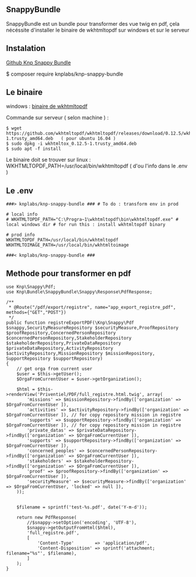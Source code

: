 ## SnappyBundle


SnappyBundle est un bundle pour transformer des vue twig en pdf,
çela nécéssite d'installer le binaire de wkhtmltopdf sur windows et sur le serveur

## Instalation


[Github Knp Snappy Bundle](https://github.com/KnpLabs/KnpSnappyBundle)

  $ composer require knplabs/knp-snappy-bundle


## Le binaire


windows : [binaire de wkhtmltopdf](https://wkhtmltopdf.org/downloads.html)

Commande sur serveur ( selon machine ) :


    $ wget https://github.com/wkhtmltopdf/wkhtmltopdf/releases/download/0.12.5/wkhtmltox_0.12.5-1.trusty_amd64.deb   ( pour ubuntu 16.04 )
    $ sudo dpkg -i wkhtmltox_0.12.5-1.trusty_amd64.deb
    $ sudo apt -f install


  Le binaire doit se trouver sur linux :  WKHTMLTOPDF_PATH=/usr/local/bin/wkhtmltopdf ( d'ou l'info dans le .env )



## Le .env

    ###> knplabs/knp-snappy-bundle ### # To do : transform env in prod

    # local info
    # WKHTMLTOPDF_PATH="C:\Progra~1\wkhtmltopdf\bin\wkhtmltopdf.exe" # local windows dir # for run this : install wkhtmltopdf binary

    # prod info
    WKHTMLTOPDF_PATH=/usr/local/bin/wkhtmltopdf
    WKHTMLTOIMAGE_PATH=/usr/local/bin/wkhtmltoimage

    ###< knplabs/knp-snappy-bundle ###

## Methode pour transformer en pdf

    use Knp\Snappy\Pdf;
    use Knp\Bundle\SnappyBundle\Snappy\Response\PdfResponse;

    /**
     * @Route("/pdf/export/registre", name="app_export_registre_pdf", methods={"GET","POST"})
     */
    public function registreExportPDF(\Knp\Snappy\Pdf $snappy,SecurityMeasureRepository $securityMeasure,ProofRepository $proofRepository,ConcernedPersonRepository $concernedPersonRepository,StakeholderRepository $stakeholderRepository,PrivateDataRepository $privateDataRepository,ActivityRepository $activityRepository,MissionRepository $missionRepository, SupportRepository $supportRepository)
    {
        // get orga from current user
        $user = $this->getUser();
        $OrgaFromCurrentUser = $user->getOrganization();

        $html = $this->renderView('Priventiel/PDF/full_registre.html.twig', array(
            'missions' => $missionRepository->findBy(['organization' => $OrgaFromCurrentUser ]),
            'activities' => $activityRepository->findBy(['organization' => $OrgaFromCurrentUser ]), // for copy repository mission in registre
            'supports' => $supportRepository->findBy(['organization' => $OrgaFromCurrentUser ]), // for copy repository mission in registre
            'private_datas' => $privateDataRepository->findBy(['organization' => $OrgaFromCurrentUser ]),
            'supports' => $supportRepository->findBy(['organization' => $OrgaFromCurrentUser ]),
            'concerned_peoples' => $concernedPersonRepository->findBy(['organization' => $OrgaFromCurrentUser ]),
            'stakeholders' => $stakeholderRepository->findBy(['organization' => $OrgaFromCurrentUser ]),
            'proof' => $proofRepository->findBy(['organization' => $OrgaFromCurrentUser ]),
            'securityMeasure' => $securityMeasure->findBy(['organization' => $OrgaFromCurrentUser, 'locked' => null ]),
        ));


        $filename = sprintf('test-%s.pdf', date('Y-m-d'));

        return new PdfResponse(
            //$snappy->setOption('encoding', 'UTF-8'),
            $snappy->getOutputFromHtml($html),
            'full_registre.pdf',
            [
                'Content-Type'        => 'application/pdf',
                'Content-Disposition' => sprintf('attachment; filename="%s"', $filename),
            ]
        );
    }

